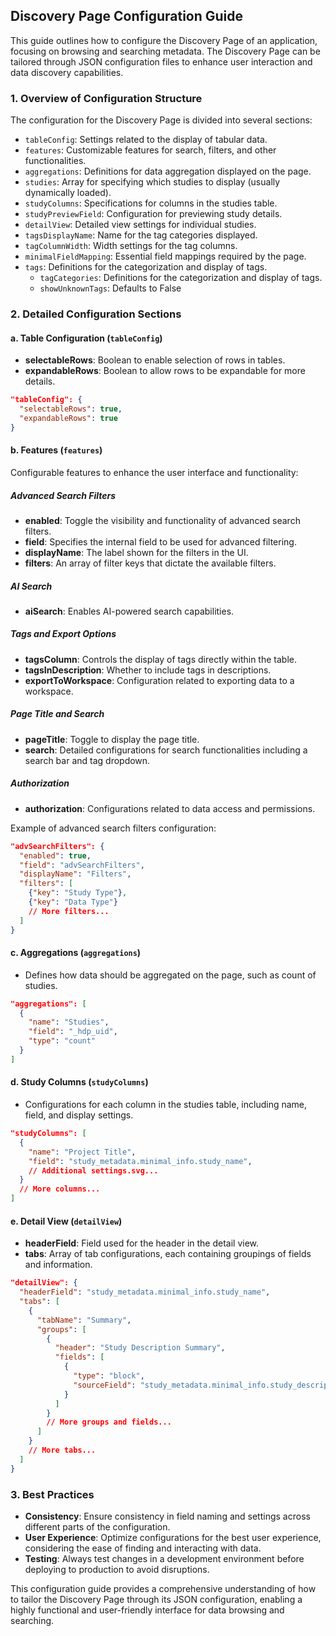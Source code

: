 ## Discovery Page Configuration Guide

This guide outlines how to configure the Discovery Page of an application, focusing on browsing and searching metadata. The Discovery Page can be tailored through JSON configuration files to enhance user interaction and data discovery capabilities.

### 1. Overview of Configuration Structure

The configuration for the Discovery Page is divided into several sections:
- `tableConfig`: Settings related to the display of tabular data.
- `features`: Customizable features for search, filters, and other functionalities.
- `aggregations`: Definitions for data aggregation displayed on the page.
- `studies`: Array for specifying which studies to display (usually dynamically loaded).
- `studyColumns`: Specifications for columns in the studies table.
- `studyPreviewField`: Configuration for previewing study details.
- `detailView`: Detailed view settings for individual studies.
- `tagsDisplayName`: Name for the tag categories displayed.
- `tagColumnWidth`: Width settings for the tag columns.
- `minimalFieldMapping`: Essential field mappings required by the page.
- `tags`: Definitions for the categorization and display of tags.
  - `tagCategories`: Definitions for the categorization and display of tags.
  - `showUnknownTags`: Defaults to False

### 2. Detailed Configuration Sections

#### a. Table Configuration (`tableConfig`)

- **selectableRows**: Boolean to enable selection of rows in tables.
- **expandableRows**: Boolean to allow rows to be expandable for more details.

```json
"tableConfig": {
  "selectableRows": true,
  "expandableRows": true
}
```

#### b. Features (`features`)

Configurable features to enhance the user interface and functionality:

##### Advanced Search Filters

- **enabled**: Toggle the visibility and functionality of advanced search filters.
- **field**: Specifies the internal field to be used for advanced filtering.
- **displayName**: The label shown for the filters in the UI.
- **filters**: An array of filter keys that dictate the available filters.

##### AI Search

- **aiSearch**: Enables AI-powered search capabilities.

##### Tags and Export Options

- **tagsColumn**: Controls the display of tags directly within the table.
- **tagsInDescription**: Whether to include tags in descriptions.
- **exportToWorkspace**: Configuration related to exporting data to a workspace.

##### Page Title and Search

- **pageTitle**: Toggle to display the page title.
- **search**: Detailed configurations for search functionalities including a search bar and tag dropdown.

##### Authorization

- **authorization**: Configurations related to data access and permissions.

Example of advanced search filters configuration:

```json
"advSearchFilters": {
  "enabled": true,
  "field": "advSearchFilters",
  "displayName": "Filters",
  "filters": [
    {"key": "Study Type"},
    {"key": "Data Type"}
    // More filters...
  ]
}
```

#### c. Aggregations (`aggregations`)

- Defines how data should be aggregated on the page, such as count of studies.

```json
"aggregations": [
  {
    "name": "Studies",
    "field": "_hdp_uid",
    "type": "count"
  }
]
```

#### d. Study Columns (`studyColumns`)

- Configurations for each column in the studies table, including name, field, and display settings.

```json
"studyColumns": [
  {
    "name": "Project Title",
    "field": "study_metadata.minimal_info.study_name",
    // Additional settings.svg...
  }
  // More columns...
]
```

#### e. Detail View (`detailView`)

- **headerField**: Field used for the header in the detail view.
- **tabs**: Array of tab configurations, each containing groupings of fields and information.

```json
"detailView": {
  "headerField": "study_metadata.minimal_info.study_name",
  "tabs": [
    {
      "tabName": "Summary",
      "groups": [
        {
          "header": "Study Description Summary",
          "fields": [
            {
              "type": "block",
              "sourceField": "study_metadata.minimal_info.study_description"
            }
          ]
        }
        // More groups and fields...
      ]
    }
    // More tabs...
  ]
}
```

### 3. Best Practices

- **Consistency**: Ensure consistency in field naming and settings across different parts of the configuration.
- **User Experience**: Optimize configurations for the best user experience, considering the ease of finding and interacting with data.
- **Testing**: Always test changes in a development environment before deploying to production to avoid disruptions.

This configuration guide provides a comprehensive understanding of how to tailor the Discovery Page through its JSON configuration, enabling a highly functional and user-friendly interface for data browsing and searching.
